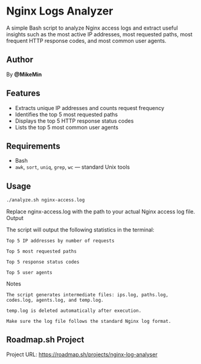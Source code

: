 # Nginx Logs Analyzer

A simple Bash script to analyze Nginx access logs and extract useful insights such as the most active IP addresses, most requested paths, most frequent HTTP response codes, and most common user agents.

## Author
By **@MikeMin**

## Features

- Extracts unique IP addresses and counts request frequency
- Identifies the top 5 most requested paths
- Displays the top 5 HTTP response status codes
- Lists the top 5 most common user agents

## Requirements

- Bash
- `awk`, `sort`, `uniq`, `grep`, `wc` — standard Unix tools

## Usage

```bash
./analyze.sh nginx-access.log
```

Replace nginx-access.log with the path to your actual Nginx access log file.
Output

The script will output the following statistics in the terminal:

    Top 5 IP addresses by number of requests

    Top 5 most requested paths

    Top 5 response status codes

    Top 5 user agents

Notes

    The script generates intermediate files: ips.log, paths.log, codes.log, agents.log, and temp.log.

    temp.log is deleted automatically after execution.

    Make sure the log file follows the standard Nginx log format.

## Roadmap.sh Project
Project URL: https://roadmap.sh/projects/nginx-log-analyser
